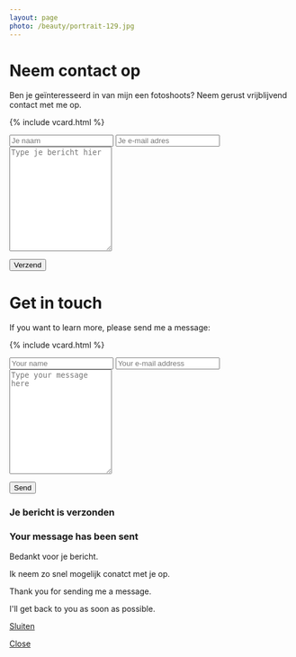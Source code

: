 ```yaml
---
layout: page
photo: /beauty/portrait-129.jpg
---
```


<div lang="nl">

<h1>Neem contact op</h1>

<p>Ben je ge&iuml;nteresseerd in van mijn een fotoshoots?
   Neem gerust vrijblijvend contact met me op.</p>

{% include vcard.html %}

<form class="contact-info" action="{{ site.email_post_url }}" method="post">
  <input type='hidden' name='redirect_to' value='{{ site.url }}/contact.html#thanks' />

  <input type="text" name="name" required placeholder="Je naam"/>
  <input type="email" name="email" required placeholder="Je e-mail adres"/>
  <textarea name="message" rows="12" required placeholder="Type je bericht hier"></textarea>

  <button class="button" type='submit'>Verzend</button>
</form>

</div><div lang="en">

<h1>Get in touch</h1>

<p>If you want to learn more, please send me a message:</p>

{% include vcard.html %}

<form class="contact-info" action="{{ site.email_post_url }}" method="post">
  <input type='hidden' name='redirect_to' value='{{ site.url }}/contact.html#thanks' />

  <input type="text" name="name" required placeholder="Your name"/>
  <input type="email" name="email" required placeholder="Your e-mail address"/>
  <textarea name="message" rows="12" required placeholder="Type your message here"></textarea>

  <button class="button" type='submit'>Send</button>
</form>

</div>

<div class="contact-thanks" id="thanks">
 <div class="contact-thanks-dialog">
  <h3 lang="nl">Je bericht is verzonden</h3>
  <h3 lang="en">Your message has been sent</h3>
  <div class="contact-thanks-dialog-content">
   <p lang="nl">Bedankt voor je bericht.</p>
   <p lang="nl">Ik neem zo snel mogelijk conatct met je op.</p>
   <p lang="en">Thank you for sending me a message.</p>
   <p lang="en">I'll get back to you as soon as possible.</p>
  </div>
  <div class="contact-thanks-dialog-button-bar">
   <p lang="nl"><a class="button" href="#">Sluiten</a></p>
   <p lang="en"><a class="button" href="#">Close</a></p>
  </div>
 </div>
</div>
